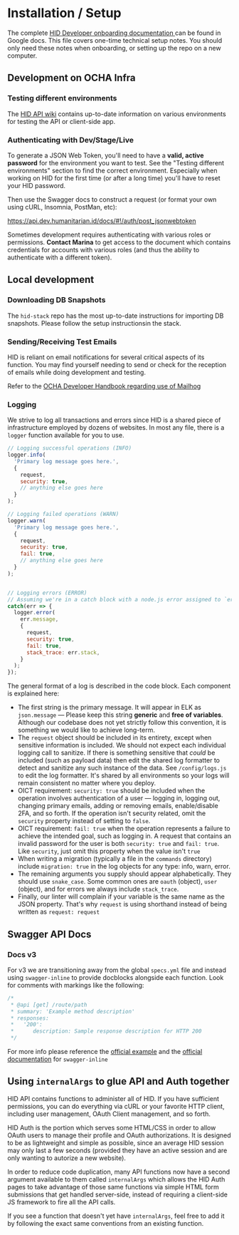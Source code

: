 # Installation / Setup

The complete [HID Developer onboarding documentation
](https://docs.google.com/document/d/1h3MX_ay7EyFr62dyhvdSXAOP2g4ho3j7m3KNdG8ZFxE/edit) can be found in Google docs. This file covers one-time technical setup notes. You should only need these notes when onboarding, or setting up the repo on a new computer.

## Development on OCHA Infra

### Testing different environments

The [HID API wiki](https://github.com/UN-OCHA/hid_api/wiki/The-HID-environments) contains up-to-date information on various environments for testing the API or client-side app.


### Authenticating with Dev/Stage/Live

To generate a JSON Web Token, you'll need to have a **valid, active password** for the environment you want to test. See the "Testing different environments" section to find the correct environment. Especially when working on HID for the first time (or after a long time) you'll have to reset your HID password.

Then use the Swagger docs to construct a request (or format your own using cURL, Insomnia, PostMan, etc):

https://api.dev.humanitarian.id/docs/#!/auth/post_jsonwebtoken

Sometimes development requires authenticating with various roles or permissions. **Contact Marina** to get access to the document which contains credentials for accounts with various roles (and thus the ability to authenticate with a different token).

## Local development

### Downloading DB Snapshots

The `hid-stack` repo has the most up-to-date instructions for importing DB snapshots. Please follow the setup instructionsin the stack.


### Sending/Receiving Test Emails

HID is reliant on email notifications for several critical aspects of its function. You may find yourself needing to send or check for the reception of emails while doing development and testing.

Refer to the [OCHA Developer Handbook regarding use of Mailhog](https://docs.google.com/document/d/1j5QkW_yTA4efqIq40wuRqyvLecbVkOZwwOumZoN4qxI/edit#heading=h.5koxy8t2dww)


### Logging

We strive to log all transactions and errors since HID is a shared piece of infrastructure employed by dozens of websites. In most any file, there is a `logger` function available for you to use.

```js
// Logging successful operations (INFO)
logger.info(
  'Primary log message goes here.',
  {
    request,
    security: true,
    // anything else goes here
  }
);

// Logging failed operations (WARN)
logger.warn(
  'Primary log message goes here.',
  {
    request,
    security: true,
    fail: true,
    // anything else goes here
  }
);


// Logging errors (ERROR)
// Assuming we're in a catch block with a node.js error assigned to `err`
catch(err => {
  logger.error(
    err.message,
    {
      request,
      security: true,
      fail: true,
      stack_trace: err.stack,
    }
  );
});
```

The general format of a log is described in the code block. Each component is explained here:

- The first string is the primary message. It will appear in ELK as `json.message` — Please keep this string **generic** and **free of variables**. Although our codebase does not yet strictly follow this convention, it is something we would like to achieve long-term.
- The `request` object should be included in its entirety, except when sensitive information is included. We should not expect each individual logging call to sanitize. If there is something sensitive that _could_ be included (such as payload data) then edit the shared log formatter to detect and sanitize any such instance of the data. See `/config/logs.js` to edit the log formatter. It's shared by all environments so your logs will remain consistent no matter where you deploy.
- OICT requirement: `security: true` should be included when the operation involves authentication of a user — logging in, logging out, changing primary emails, adding or removing emails, enable/disable 2FA, and so forth. If the operation isn't security related, omit the `security` property instead of setting to `false`.
- OICT requirement: `fail: true` when the operation represents a failure to achieve the intended goal, such as logging in. A request that contains an invalid password for the user is both `security: true` and `fail: true`. Like `security`, just omit this property when the value isn't `true`
- When writing a migration (typically a file in the `commands` directory) include `migration: true` in the log objects for any type: info, warn, error.
- The remaining arguments you supply should appear alphabetically. They should use `snake_case`. Some common ones are `oauth` (object), `user` (object), and for errors we always include `stack_trace`.
- Finally, our linter will complain if your variable is the same name as the JSON property. That's why `request` is using shorthand instead of being written as `request: request`


## Swagger API Docs

### Docs v3

For v3 we are transitioning away from the global `specs.yml` file and instead using `swagger-inline` to provide docblocks alongside each function. Look for comments with markings like the following:

```js
/*
 * @api [get] /route/path
 * summary: 'Example method description'
 * responses:
 *   '200':
 *      description: Sample response description for HTTP 200
 */
```

For more info please reference the [official example](https://github.com/readmeio/swagger-inline#examples) and the [official documentation](https://swagger.io/docs/specification/about/) for `swagger-inline`


## Using `internalArgs` to glue API and Auth together

HID API contains functions to administer all of HID. If you have sufficient permissions, you can do everything via cURL or your favorite HTTP client, including user management, OAuth Client management, and so forth.

HID Auth is the portion which serves some HTML/CSS in order to allow OAuth users to manage their profile and OAuth authorizations. It is designed to be as lightweight and simple as possible, since an average HID session may only last a few seconds (provided they have an active session and are only wanting to autorize a new website).

In order to reduce code duplication, many API functions now have a second argument available to them called `internalArgs` which allows the HID Auth pages to take advantage of those same functions via simple HTML form submissions that get handled server-side, instead of requiring a client-side JS framework to fire all the API calls.

If you see a function that doesn't yet have `internalArgs`, feel free to add it by following the exact same conventions from an existing function.
